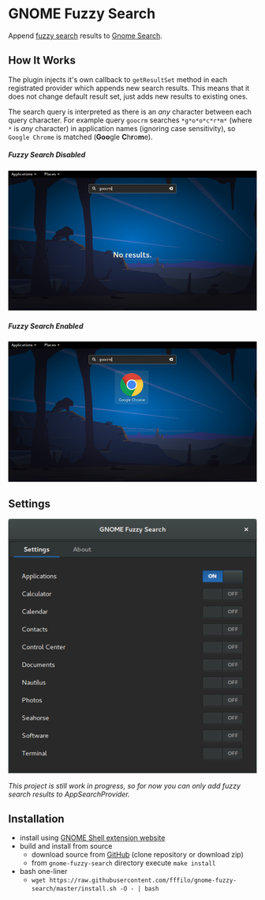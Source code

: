 GNOME Fuzzy Search
==================

Append [fuzzy search](https://en.wikipedia.org/wiki/Approximate_string_matching) results to [Gnome Search](https://developer.gnome.org/SearchProvider/).

## How It Works

The plugin injects it's own callback to `getResultSet` method in each registrated provider which appends new search results.
This means that it does not change default result set, just adds new results to existing ones.

The search query is interpreted as there is an _any_ character between each query character.
For example query `goocrm` searches `*g*o*o*c*r*m*` (where `*` is _any_ character) in application names (ignoring case sensitivity),
so `Google Chrome` is matched (**Goo**gle **C**h**r**o**m**e).

##### Fuzzy Search Disabled
![fuzzy search disabled](screenshot_before.png "Fuzzy Search Disabled")

##### Fuzzy Search Enabled
![fuzzy search enabled](screenshot_after.png "Fuzzy Search Enabled")

## Settings
![fuzzy search enabled](screenshot_settings.png "Settings")

_This project is still work in progress, so for now you can only add fuzzy search results to AppSearchProvider._

## Installation

- install using [GNOME Shell extension website](https://extensions.gnome.org/extension/XXX/gnome-fuzzy-search/)
- build and install from source
    - download source from [GitHub](https://github.com/fffilo/gnome-fuzzy-search) (clone repository or download zip)
    - from `gnome-fuzzy-search` directory execute `make install`
- bash one-liner
    - `wget https://raw.githubusercontent.com/fffilo/gnome-fuzzy-search/master/install.sh -O - | bash`
